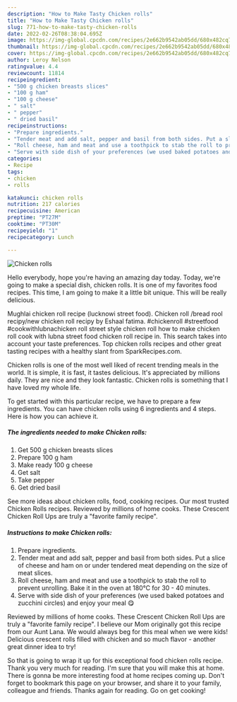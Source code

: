 ```yaml
---
description: "How to Make Tasty Chicken rolls"
title: "How to Make Tasty Chicken rolls"
slug: 771-how-to-make-tasty-chicken-rolls
date: 2022-02-26T08:38:04.695Z
image: https://img-global.cpcdn.com/recipes/2e662b9542ab05dd/680x482cq70/chicken-rolls-recipe-main-photo.jpg
thumbnail: https://img-global.cpcdn.com/recipes/2e662b9542ab05dd/680x482cq70/chicken-rolls-recipe-main-photo.jpg
cover: https://img-global.cpcdn.com/recipes/2e662b9542ab05dd/680x482cq70/chicken-rolls-recipe-main-photo.jpg
author: Leroy Nelson
ratingvalue: 4.4
reviewcount: 11814
recipeingredient:
- "500 g chicken breasts slices"
- "100 g ham"
- "100 g cheese"
- " salt"
- " pepper"
- " dried basil"
recipeinstructions:
- "Prepare ingredients."
- "Tender meat and add salt, pepper and basil from both sides. Put a slice of cheese and ham on or under tendered meat depending on the size of meat slices."
- "Roll cheese, ham and meat and use a toothpick to stab the roll to prevent unrolling. Bake it in the oven at 180°C for 30 - 40 minutes."
- "Serve with side dish of your preferences (we used baked potatoes and zucchini circles) and enjoy your meal 😋"
categories:
- Recipe
tags:
- chicken
- rolls

katakunci: chicken rolls 
nutrition: 217 calories
recipecuisine: American
preptime: "PT27M"
cooktime: "PT30M"
recipeyield: "1"
recipecategory: Lunch

---
```



![Chicken rolls](https://img-global.cpcdn.com/recipes/2e662b9542ab05dd/680x482cq70/chicken-rolls-recipe-main-photo.jpg)

Hello everybody, hope you're having an amazing day today. Today, we're going to make a special dish, chicken rolls. It is one of my favorites food recipes. This time, I am going to make it a little bit unique. This will be really delicious.

Mughlai chicken roll recipe (lucknowi street food). Chicken roll /bread rool recipy/new chicken roll recipy by Eshaal fatima. #chickenroll #streetfood #cookwithlubnachicken roll street style chicken roll how to make chicken roll cook with lubna street food chicken roll recipe in. This search takes into account your taste preferences. Top chicken rolls recipes and other great tasting recipes with a healthy slant from SparkRecipes.com.

Chicken rolls is one of the most well liked of recent trending meals in the world. It is simple, it is fast, it tastes delicious. It's appreciated by millions daily. They are nice and they look fantastic. Chicken rolls is something that I have loved my whole life.


To get started with this particular recipe, we have to prepare a few ingredients. You can have chicken rolls using 6 ingredients and 4 steps. Here is how you can achieve it.

<!--inarticleads1-->

##### The ingredients needed to make Chicken rolls:

1. Get 500 g chicken breasts slices
1. Prepare 100 g ham
1. Make ready 100 g cheese
1. Get  salt
1. Take  pepper
1. Get  dried basil


See more ideas about chicken rolls, food, cooking recipes. Our most trusted Chicken Rolls recipes. Reviewed by millions of home cooks. These Crescent Chicken Roll Ups are truly a &#34;favorite family recipe&#34;. 

<!--inarticleads2-->

##### Instructions to make Chicken rolls:

1. Prepare ingredients.
1. Tender meat and add salt, pepper and basil from both sides. Put a slice of cheese and ham on or under tendered meat depending on the size of meat slices.
1. Roll cheese, ham and meat and use a toothpick to stab the roll to prevent unrolling. Bake it in the oven at 180°C for 30 - 40 minutes.
1. Serve with side dish of your preferences (we used baked potatoes and zucchini circles) and enjoy your meal 😋


Reviewed by millions of home cooks. These Crescent Chicken Roll Ups are truly a &#34;favorite family recipe&#34;. I believe our Mom originally got this recipe from our Aunt Lana. We would always beg for this meal when we were kids! Delicious crescent rolls filled with chicken and so much flavor - another great dinner idea to try! 

So that is going to wrap it up for this exceptional food chicken rolls recipe. Thank you very much for reading. I'm sure that you will make this at home. There is gonna be more interesting food at home recipes coming up. Don't forget to bookmark this page on your browser, and share it to your family, colleague and friends. Thanks again for reading. Go on get cooking!

